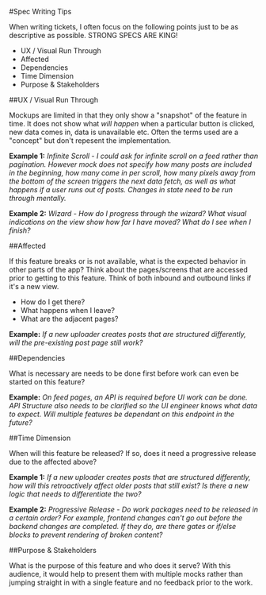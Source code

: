 #Spec Writing Tips

When writing tickets, I often focus on the following points just to be as descriptive as possible.  STRONG SPECS ARE KING!

* UX / Visual Run Through
* Affected
* Dependencies
* Time Dimension
* Purpose & Stakeholders

##UX / Visual Run Through

Mockups are limited in that they only show a "snapshot" of the feature in time.  It does not show what *will happen* when a particular button is clicked, new data comes in, data is unavailable etc.  Often the terms used are a "concept" but don't repesent the implementation.

**Example 1:** *Infinite Scroll - I could ask for infinite scroll on a feed rather than pagination.  However mock does not specify how many posts are included in the beginning, how many come in per scroll, how many pixels away from the bottom of the screen triggers the next data fetch, as well as what happens if a user runs out of posts.  Changes in *state* need to be run through mentally.*

**Example 2:** *Wizard - How do I progress through the wizard?  What visual indications on the view show how far I have moved?  What do I see when I finish?*

##Affected

If this feature breaks or is not available, what is the expected behavior in other parts of the app?  Think about the pages/screens that are accessed prior to getting to this feature.  Think of both inbound and outbound links if it's a new view.

* How do I get there?
* What happens when I leave?
* What are the adjacent pages?

**Example:** *If a new uploader creates posts that are structured differently, will the pre-existing post page still work?*

##Dependencies

What is necessary are needs to be done first before work can even be started on this feature?  

**Example:** *On feed pages, an API is required before UI work can be done. API Structure also needs to be clarified so the UI engineer knows what data to expect.  Will multiple features be dependant on this endpoint in the future?*

##Time Dimension

When will this feature be released?  If so, does it need a progressive release due to the affected above?

**Example 1:** *If a new uploader creates posts that are structured differently, how will this retroactively affect older posts that still exist?  Is there a new logic that needs to differentiate the two?*

**Example 2:** *Progressive Release - Do work packages need to be released in a certain order?  For example, frontend changes can't go out before the backend changes are completed.  If they do, are there gates or if/else blocks to prevent rendering of broken content?*

##Purpose & Stakeholders

What is the purpose of this feature and who does it serve?  With this audience, it would help to present them with multiple mocks rather than jumping straight in with a single feature and no feedback prior to the work.



